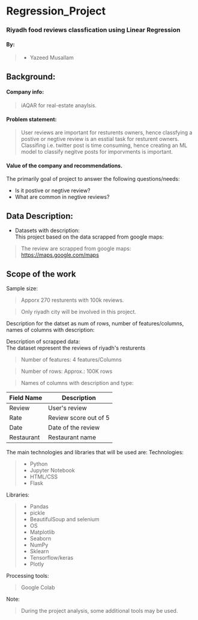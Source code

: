 # Regression_Project

### Riyadh food reviews classfication using Linear Regression

#### By:
> - Yazeed Musallam

## Background:
#### Company info:
> iAQAR for real-estate anaylsis.

#### Problem statement:
> User reviews are important for resturents owners, hence classfying a postive or negtive review is an esstial task for resturent owners.
> Classifing i.e. twitter post is time consuming, hence creating an ML model to classify negitve posts for imporvments is important.
#### Value of the company and recommendations.
The primarily goal of project to answer the following questions/needs:
* Is it postive or negtive review?
* What are common in negtive reviews?

## Data Description:
* Datasets with description: </br>
This project based on the data scrapped from google maps:

> The review are scrapped from google maps: https://maps.google.com/maps<br />


## Scope of the work
Sample size:

>  Apporx 270 resturents with 100k reviews.

> Only riyadh city will be involved in this project.

Description for the datset as num of rows, number of features/columns, names of columns with description:

Description of scrapped data: </br>
The dataset represent the reviews of riyadh's resturents

> Number of features:  4 features/Columns

> Number of rows: Approx.: 100K rows

> Names of columns with description and type:

| Field Name | Description                                                                      |
|-------------|---------------------------------------------------------------------------------|
| Review| User's review                                                         |
| Rate      | Review score out of 5                                           |                                 |
| Date        | Date of the review                                                   |
| Restaurant        | Restaurant name                                                             |




The main technologies and libraries that will be used are:
Technologies:
> - Python
> - Jupyter Notebook
> - HTML/CSS
> - Flask

Libraries:
> - Pandas
> - pickle
> - BeautifulSoup and selenium
> - OS
> - Matplotlib
> - Seaborn
> - NumPy
> - Sklearn
> - Tensorflow/keras
> - Plotly

Processing tools: 
> Google Colab

Note:
> During the project analysis, some additional tools may be used.
